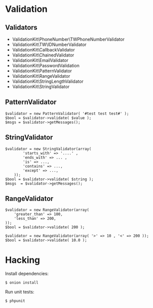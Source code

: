 # Validation


## Validators

- ValidationKit\PhoneNumber\TWPhoneNumberValidator
- ValidationKit\TW\IDNumberValidator
- ValidationKit\CallbackValidator
- ValidationKit\ChainedValidator
- ValidationKit\EmailValidator
- ValidationKit\PasswordValidation
- ValidationKit\PatternValidator
- ValidationKit\RangeValidator
- ValidationKit\StringLengthValidator
- ValidationKit\StringValidator

## PatternValidator 

    $validator = new PatternValidator( '#test test test#' );
    $bool = $validator->validate( $value );
    $msgs = $validator->getMessages();

## StringValidator

    $validator = new StringValidator(array( 
            'starts_with' => '....' , 
            'ends_with' => ... ,
            'is' => ...,
            'contains' => ...,
            'except' => ...,
        ));
    $bool = $validator->validate( $string );
    $msgs  = $validator->getMessages();

## RangeValidator

    $validator = new RangeValidator(array(
        'greater_than' => 100,
        'less_than' => 200,
    ));
    $bool = $validator->validate( 200 );

    $validator = new RangeValidator(array( '>' => 10 , '<' => 200 ));
    $bool = $validator->validate( 10.0 );


# Hacking

Install dependencies:

    $ onion install

Run unit tests:

    $ phpunit

